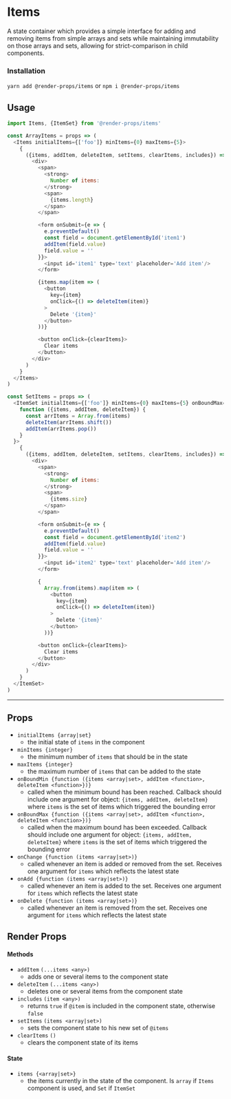 # Items
A state container which provides a simple interface for adding and removing
items from simple arrays and sets while maintaining immutability on those
arrays and sets, allowing for strict-comparison in child components.

### Installation
```yarn add @render-props/items``` or ```npm i @render-props/items```

## Usage
```js
import Items, {ItemSet} from '@render-props/items'

const ArrayItems = props => (
  <Items initialItems={['foo']} minItems={0} maxItems={5}>
    {
      ({items, addItem, deleteItem, setItems, clearItems, includes}) => (
        <div>
          <span>
            <strong>
              Number of items:
            </strong>
            <span>
              {items.length}
            </span>
          </span>

          <form onSubmit={e => {
            e.preventDefault()
            const field = document.getElementById('item1')
            addItem(field.value)
            field.value = ''
          }}>
            <input id='item1' type='text' placeholder='Add item'/>
          </form>

          {items.map(item => (
            <button
              key={item}
              onClick={() => deleteItem(item)}
            >
              Delete '{item}'
            </button>
          ))}

          <button onClick={clearItems}>
            Clear items
          </button>
        </div>
      )
    }
  </Items>
)

const SetItems = props => (
  <ItemSet initialItems={['foo']} minItems={0} maxItems={5} onBoundMax={
    function ({items, addItem, deleteItem}) {
      const arrItems = Array.from(items)
      deleteItem(arrItems.shift())
      addItem(arrItems.pop())
    }
  }>
    {
      ({items, addItem, deleteItem, setItems, clearItems, includes}) => (
        <div>
          <span>
            <strong>
              Number of items:
            </strong>
            <span>
              {items.size}
            </span>
          </span>

          <form onSubmit={e => {
            e.preventDefault()
            const field = document.getElementById('item2')
            addItem(field.value)
            field.value = ''
          }}>
            <input id='item2' type='text' placeholder='Add item'/>
          </form>

          {
            Array.from(items).map(item => (
              <button
                key={item}
                onClick={() => deleteItem(item)}
              >
                Delete '{item}'
              </button>
            ))}

          <button onClick={clearItems}>
            Clear items
          </button>
        </div>
      )
    }
  </ItemSet>
)
```

____

## Props
- `initialItems {array|set}`
  - the initial state of `items` in the component
- `minItems {integer}`
  - the minimum number of `items` that should be in the state
- `maxItems {integer}`
  - the maximum number of `items` that can be added to the state
- `onBoundMin {function ({items <array|set>, addItem <function>, deleteItem <function>})}`
  - called when the minimum bound has been reached. Callback should include one
    argument for object: `{items, addItem, deleteItem}` where `items` is the
    set of items which triggered the bounding error  
- `onBoundMax {function ({items <array|set>, addItem <function>, deleteItem <function>})}`
  - called when the maximum bound has been exceeded. Callback should include one
    argument for object: `{items, addItem, deleteItem}` where `items` is the
    set of items which triggered the bounding error  
- `onChange {function (items <array|set>)}`
  - called whenever an item is added or removed from the set. Receives one argument
    for `items` which reflects the latest state
- `onAdd {function (items <array|set>)}`
  - called whenever an item is added to the set. Receives one argument for
    `items` which reflects the latest state
- `onDelete {function (items <array|set>)}`
  - called whenever an item is removed from the set. Receives one argument for
    `items` which reflects the latest state

## Render Props
#### Methods
- `addItem` `(...items <any>)`
  - adds one or several items to the component state
- `deleteItem` `(...items <any>)`
  - deletes one or several items from the component state
- `includes` `(item <any>)`
  - returns `true` if `@item` is included in the component state, otherwise `false`
- `setItems` `(items <array|set>)`
  - sets the component state to his new set of `@items`
- `clearItems` `()`
  - clears the component state of its items

#### State
- `items {<array|set>}`
  - the items currently in the state of the component. Is `array` if `Items`
    component is used, and `Set` if `ItemSet`
